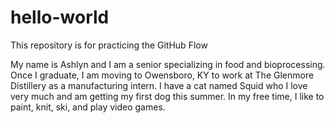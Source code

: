 # hello-world
This repository is for practicing the GitHub Flow

My name is Ashlyn and I am a senior specializing in food and bioprocessing. Once I graduate, I am moving to Owensboro, KY to work at The Glenmore Distillery as a manufacturing intern. I have a cat named Squid who I love very much and am getting my first dog this summer. In my free time, I like to paint, knit, ski, and play video games.
